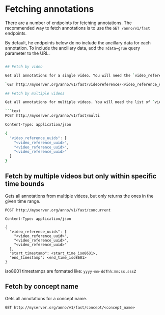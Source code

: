 # Fetching annotations

There are a number of endpoints for fetching annotations. The recommended way to fetch annotations is to use the `GET /anno/v1/fast` endpoints.

By default, he endpoints below do no include the ancillary data for each annotation. To include the ancillary data, add the `?data=grue` query parameter to the URL.

```bash

## Fetch by video

Get all annotations for a single video. You will need the `video_reference_uuid` from your video asset manager.

`GET http://myserver.org/anno/v1/fast/videoreference/<video_reference_uuid>`

## Fetch by multiple videos

Get all annotations for multiple videos. You will need the list of `video_reference_uuid` from your video asset manager.

```text
POST http://myserver.org/anno/v1/fast/multi

Content-Type: application/json

{
  "video_reference_uuids": [
    "<video_reference_uuid>",
    "<video_reference_uuid>",
    "<video_reference_uuid>"
  ]
}
```

## Fetch by multiple videos but only within specific time bounds

Gets all annotations from multiple videos, but only returns the ones in the given time range.

```text
POST http://myserver.org/anno/v1/fast/concurrent

Content-Type: application/json

{
  "video_reference_uuids": [
    "<video_reference_uuid>",
    "<video_reference_uuid>",
    "<video_reference_uuid>"
  ],
  "start_timestamp": <start_time_iso8601>,
  "end_timestamp": <end_time_iso8601>
}
```

iso8601 timestamps are formated like: `yyyy-mm-ddThh:mm:ss.sssZ`

## Fetch by concept name

Gets all annotations for a concept name.

```text
GET http://myserver.org/anno/v1/fast/concept/<concept_name>
```
